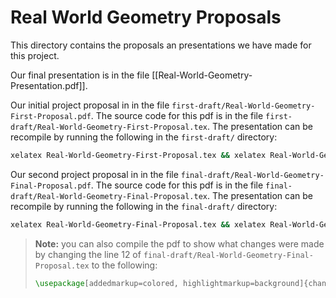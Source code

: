 # Real World Geometry Proposals

This directory contains the proposals an presentations we have made for
this project.

Our final presentation is in the file [[Real-World-Geometry-Presentation.pdf]].

Our initial project proposal in in the file
`first-draft/Real-World-Geometry-First-Proposal.pdf`. The source code
for this pdf is in the file
`first-draft/Real-World-Geometry-First-Proposal.tex`. The presentation
can be recompile by running the following in the `first-draft/`
directory:

``` sh
xelatex Real-World-Geometry-First-Proposal.tex && xelatex Real-World-Geometry-First-Proposal.tex
```

Our second project proposal in in the file
`final-draft/Real-World-Geometry-Final-Proposal.pdf`. The source code
for this pdf is in the file
`final-draft/Real-World-Geometry-Final-Proposal.tex`. The presentation
can be recompile by running the following in the `final-draft/`
directory:

``` sh
xelatex Real-World-Geometry-Final-Proposal.tex && xelatex Real-World-Geometry-Final-Proposal.tex
```

> **Note:** you can also compile the pdf to show what changes were made
> by changing the line 12 of
> `final-draft/Real-World-Geometry-Final-Proposal.tex` to the following:
>
> ``` tex
> \usepackage[addedmarkup=colored, highlightmarkup=background]{changes}
> ```
